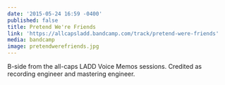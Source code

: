 ```yaml
---
date: '2015-05-24 16:59 -0400'
published: false
title: Pretend We're Friends
link: 'https://allcapsladd.bandcamp.com/track/pretend-were-friends'
media: bandcamp
image: pretendwerefriends.jpg
---
```

B-side from the all-caps LADD Voice Memos sessions. Credited as recording engineer and mastering engineer.
